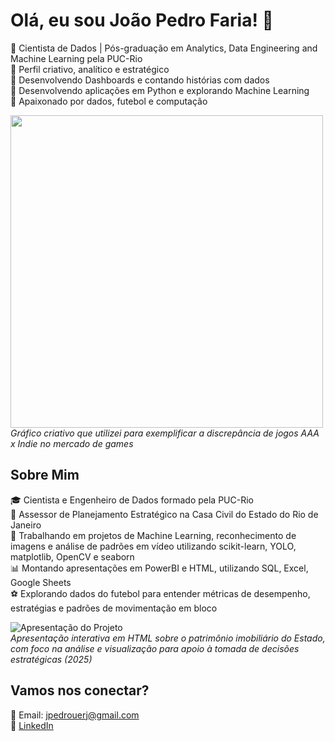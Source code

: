 # Olá, eu sou João Pedro Faria! 👋  

🔹 Cientista de Dados | Pós-graduação em Analytics, Data Engineering and Machine Learning pela PUC-Rio <br>
🔹 Perfil criativo, analítico e estratégico <br>
🔹 Desenvolvendo Dashboards e contando histórias com dados <br>
🔹 Desenvolvendo aplicações em Python e explorando Machine Learning  <br>
🔹 Apaixonado por dados, futebol e computação  <br>

<img src="https://github.com/user-attachments/assets/5af89553-eac8-4649-8817-f177399fe1f1" width="500" /> <br>
_Gráfico criativo que utilizei para exemplificar a discrepância de jogos AAA x Indie no mercado de games_

## Sobre Mim  
🎓 Cientista e Engenheiro de Dados formado pela PUC-Rio <br>
💼 Assessor de Planejamento Estratégico na Casa Civil do Estado do Rio de Janeiro <br>
🚀 Trabalhando em projetos de Machine Learning, reconhecimento de imagens e análise de padrões em vídeo utilizando scikit-learn, YOLO, matplotlib, OpenCV e seaborn <br>
📊 Montando apresentações em PowerBI e HTML, utilizando SQL, Excel, Google Sheets <br>
⚽ Explorando dados do futebol para entender métricas de desempenho, estratégias e padrões de movimentação em bloco <br>

![Apresentação do Projeto](https://github.com/jpedrocf/images-gifs/blob/main/ImoveisCurriculo.gif) <br>
_Apresentação interativa em HTML sobre o patrimônio imobiliário do Estado, com foco na análise e visualização para apoio à tomada de decisões estratégicas (2025)_


## Vamos nos conectar?  
📧 Email: jpedrouerj@gmail.com  
🔗 [LinkedIn](https://www.linkedin.com/in/joaopedro-faria/) 


<!--
**jpedrocf/jpedrocf** is a ✨ _special_ ✨ repository because its `README.md` (this file) appears on your GitHub profile.

Here are some ideas to get you started:

- 🔭 I’m currently working on ...
- 🌱 I’m currently learning ...
- 👯 I’m looking to collaborate on ...
- 🤔 I’m looking for help with ...
- 💬 Ask me about ...
- 📫 How to reach me: ...
- 😄 Pronouns: ...
- ⚡ Fun fact: ...
-->
